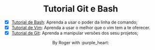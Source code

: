 <h1 align="center">Tutorial Git e Bash</h1>

- [X] [Tutorial de Bash](bash/README.md): Aprenda a usar o poder da linha de comando;
- [X] [Tutorial de Vim](vim/README.md): Aprenda a usar o melhor que o vim tem a te oferecer.
- [X] [Tutorial de Git](git/README.md): Aprenda a manipular versões dos sesu projetos;

<p align="center">
  By Roger with :purple_heart:
</p>
